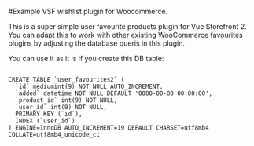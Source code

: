 #Example VSF wishlist plugin for Woocommerce.

This is a super simple user favourite products plugin for Vue Storefront 2. You can adapt this to work with other existing WooCommerce favourites plugins by adjusting the database queris in this plugin.  

You can use it as it is if you create this DB table:

```

CREATE TABLE `user_favourites2` (
  `id` mediumint(9) NOT NULL AUTO_INCREMENT,
  `added` datetime NOT NULL DEFAULT '0000-00-00 00:00:00',
  `product_id` int(9) NOT NULL,
  `user_id` int(9) NOT NULL,
  PRIMARY KEY (`id`),
  INDEX (`user_id`)
) ENGINE=InnoDB AUTO_INCREMENT=19 DEFAULT CHARSET=utf8mb4 COLLATE=utf8mb4_unicode_ci

```